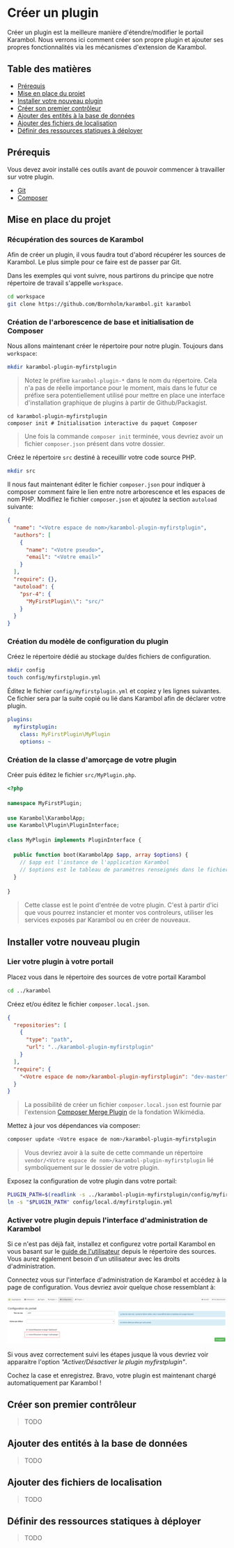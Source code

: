 # Créer un plugin

Créer un plugin est la meilleure manière d'étendre/modifier le portail Karambol. Nous verrons ici comment créer son propre plugin et ajouter ses propres fonctionnalités via les mécanismes d'extension de Karambol.

## Table des matières

- [Prérequis](#prérequis)
- [Mise en place du projet](#mise-en-place-du-projet)
- [Installer votre nouveau plugin](#installer-votre-nouveau-plugin)
- [Créer son premier contrôleur](#créer-son-premier-contrôleur)
- [Ajouter des entités à la base de données](#ajouter-des-entités-à-la-base-de-données)
- [Ajouter des fichiers de localisation](#ajouter-des-fichiers-de-localisation)
- [Définir des ressources statiques à déployer](#définir-des-ressources-statiques-à-déployer)

## Prérequis

Vous devez avoir installé ces outils avant de pouvoir commencer à travailler sur votre plugin.

- [Git](https://git-scm.com/)
- [Composer](https://getcomposer.org/)

## Mise en place du projet

### Récupération des sources de Karambol

Afin de créer un plugin, il vous faudra tout d'abord récupérer les sources de Karambol. Le plus simple pour ce faire est de passer par Git.

Dans les exemples qui vont suivre, nous partirons du principe que notre répertoire de travail s'appelle `workspace`.

```bash
cd workspace
git clone https://github.com/Bornholm/karambol.git karambol
```

### Création de l'arborescence de base et initialisation de Composer

Nous allons maintenant créer le répertoire pour notre plugin.
Toujours dans `workspace`:

```bash
mkdir karambol-plugin-myfirstplugin
```

> Notez le préfixe `karambol-plugin-*` dans le nom du répertoire. Cela n'a pas de réelle importance pour le moment, mais dans le futur ce préfixe sera potentiellement utilisé pour mettre en place une interface d'installation graphique de plugins à partir de Github/Packagist.

```shell
cd karambol-plugin-myfirstplugin
composer init # Initialisation interactive du paquet Composer
```

> Une fois la commande `composer init` terminée, vous devriez avoir un fichier `composer.json` présent dans votre dossier.

Créez le répertoire `src` destiné à receuillir votre code source PHP.
```bash
mkdir src
```

Il nous faut maintenant éditer le fichier `composer.json` pour indiquer à composer comment faire le lien entre notre arborescence et les espaces de nom PHP. Modifiez le fichier `composer.json` et ajoutez la section `autoload` suivante:

```json
{
  "name": "<Votre espace de nom>/karambol-plugin-myfirstplugin",
  "authors": [
    {
      "name": "<Votre pseudo>",
      "email": "<Votre email>"
    }
  ],
  "require": {},
  "autoload": {
    "psr-4": {
      "MyFirstPlugin\\": "src/"
    }
  }
}
```

### Création du modèle de configuration du plugin

Créez le répertoire dédié au stockage du/des fichiers de configuration.

```bash
mkdir config
touch config/myfirstplugin.yml
```

Éditez le fichier `config/myfirstplugin.yml` et copiez y les lignes suivantes. Ce fichier sera par la suite copié ou lié dans Karambol afin de déclarer votre plugin.

```yaml
plugins:
  myfirstplugin:
    class: MyFirstPlugin\MyPlugin
    options: ~
```

### Création de la classe d'amorçage de votre plugin

Créer puis éditez le fichier `src/MyPlugin.php`.

```php
<?php

namespace MyFirstPlugin;

use Karambol\KarambolApp;
use Karambol\Plugin\PluginInterface;

class MyPlugin implements PluginInterface {

  public function boot(KarambolApp $app, array $options) {
    // $app est l'instance de l'application Karambol
    // $options est le tableau de paramètres renseignés dans le fichier de configuration de votre plugin.
  }

}
```

> Cette classe est le point d'entrée de votre plugin. C'est à partir d'ici que vous pourrez instancier et monter vos controleurs, utiliser les services exposés par Karambol ou en créer de nouveaux.

## Installer votre nouveau plugin

### Lier votre plugin à votre portail

Placez vous dans le répertoire des sources de votre portail Karambol

```bash
cd ../karambol
```

Créez et/ou éditez le fichier `composer.local.json`.

```json
{
  "repositories": [
    {
      "type": "path",
      "url": "../karambol-plugin-myfirstplugin"
    }
  ],
  "require": {
    "<Votre espace de nom>/karambol-plugin-myfirstplugin": "dev-master"
  }
}
```
> La possibilité de créer un fichier `composer.local.json` est fournie par l'extension [Composer Merge Plugin](https://github.com/wikimedia/composer-merge-plugin) de la fondation Wikimédia.

Mettez à jour vos dépendances via composer:

```bash
composer update <Votre espace de nom>/karambol-plugin-myfirstplugin
```

> Vous devriez avoir à la suite de cette commande un répertoire `vendor/<Votre espace de nom>/karambol-plugin-myfirstplugin` lié symboliquement sur le dossier de votre plugin.

Exposez la configuration de votre plugin dans votre portail:

```bash
PLUGIN_PATH=$(readlink -s ../karambol-plugin-myfirstplugin/config/myfirstplugin.yml)
ln -s "$PLUGIN_PATH" config/local.d/myfirstplugin.yml
```

### Activer votre plugin depuis l'interface d'administration de Karambol

Si ce n'est pas déjà fait, installez et configurez votre portail Karambol en vous basant sur le [guide de l'utilisateur](../index.md) depuis le répertoire des sources. Vous aurez également besoin d'un utilisateur avec les droits d'administration.

Connectez vous sur l'interface d'administration de Karambol et accédez à la page de configuration. Vous devriez avoir quelque chose ressemblant à:

![Activation du plugin](../resources/activer-myplugin.png)

Si vous avez correctement suivi les étapes jusque là vous devriez voir apparaitre l'option _"Activer/Désactiver le plugin myfirstplugin"_.

Cochez la case et enregistrez. Bravo, votre plugin est maintenant chargé automatiquement par Karambol !

## Créer son premier contrôleur

> TODO

## Ajouter des entités à la base de données

> TODO

## Ajouter des fichiers de localisation

> TODO

## Définir des ressources statiques à déployer

> TODO
